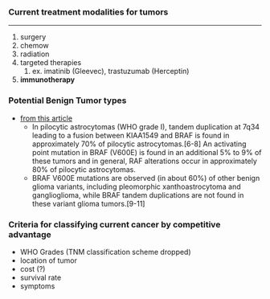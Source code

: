 ### Current treatment modalities for tumors

---

1. surgery
2. chemow
3. radiation
4. targeted therapies
   1. ex. imatinib (Gleevec), trastuzumab (Herceptin)
5. **immunotherapy**

### Potential Benign Tumor types

- [from this article](https://www.cancer.gov/types/brain/hp/adult-brain-treatment-pdq#_1)
  - In pilocytic astrocytomas (WHO grade I), tandem duplication at 7q34 leading to a fusion between KIAA1549 and BRAF is found in approximately 70% of pilocytic astrocytomas.[6-8] An activating point mutation in BRAF (V600E) is found in an additional 5% to 9% of these tumors and in general, RAF alterations occur in approximately 80% of pilocytic astrocytomas.
  - BRAF V600E mutations are observed (in about 60%) of other benign glioma variants, including pleomorphic xanthoastrocytoma and ganglioglioma, while BRAF tandem duplications are not found in these variant glioma tumors.[9-11]

### Criteria for classifying current cancer by competitive advantage

- WHO Grades (TNM classification scheme dropped)
- location of tumor
- cost (?)
- survival rate
- symptoms
